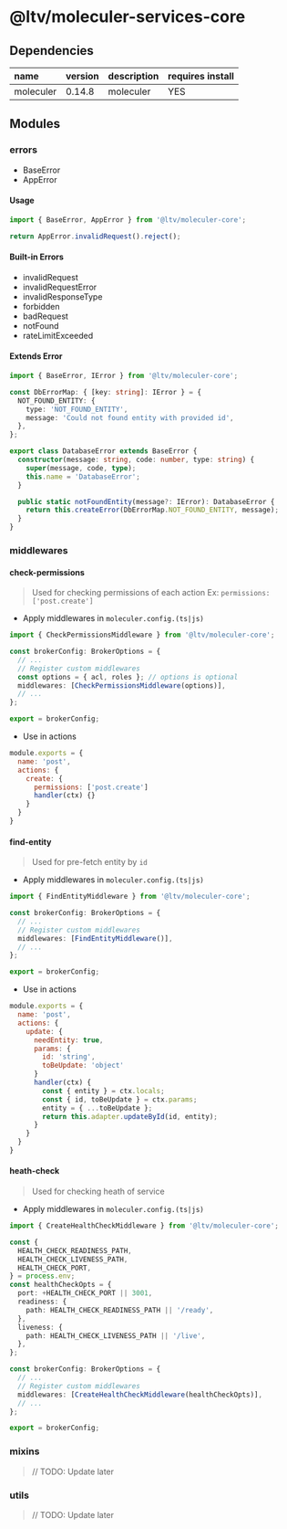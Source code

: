 # @ltv/moleculer-services-core

## Dependencies

| name      | version | description | requires install |
| :-------- | :------ | :---------- | :--------------- |
| moleculer | 0.14.8  | moleculer   | YES              |

## Modules

### errors

- BaseError
- AppError

#### Usage

```ts
import { BaseError, AppError } from '@ltv/moleculer-core';

return AppError.invalidRequest().reject();
```

#### Built-in Errors

- invalidRequest
- invalidRequestError
- invalidResponseType
- forbidden
- badRequest
- notFound
- rateLimitExceeded

#### Extends Error

```ts
import { BaseError, IError } from '@ltv/moleculer-core';

const DbErrorMap: { [key: string]: IError } = {
  NOT_FOUND_ENTITY: {
    type: 'NOT_FOUND_ENTITY',
    message: 'Could not found entity with provided id',
  },
};

export class DatabaseError extends BaseError {
  constructor(message: string, code: number, type: string) {
    super(message, code, type);
    this.name = 'DatabaseError';
  }

  public static notFoundEntity(message?: IError): DatabaseError {
    return this.createError(DbErrorMap.NOT_FOUND_ENTITY, message);
  }
}
```

### middlewares

#### check-permissions

> Used for checking permissions of each action Ex: `permissions: ['post.create']`

- Apply middlewares in `moleculer.config.(ts|js)`

```ts
import { CheckPermissionsMiddleware } from '@ltv/moleculer-core';

const brokerConfig: BrokerOptions = {
  // ...
  // Register custom middlewares
  const options = { acl, roles }; // options is optional
  middlewares: [CheckPermissionsMiddleware(options)],
  // ...
};

export = brokerConfig;
```

- Use in actions

```javascript
module.exports = {
  name: 'post',
  actions: {
    create: {
      permissions: ['post.create']
      handler(ctx) {}
    }
  }
}
```

#### find-entity

> Used for pre-fetch entity by `id`

- Apply middlewares in `moleculer.config.(ts|js)`

```ts
import { FindEntityMiddleware } from '@ltv/moleculer-core';

const brokerConfig: BrokerOptions = {
  // ...
  // Register custom middlewares
  middlewares: [FindEntityMiddleware()],
  // ...
};

export = brokerConfig;
```

- Use in actions

```javascript
module.exports = {
  name: 'post',
  actions: {
    update: {
      needEntity: true,
      params: {
        id: 'string',
        toBeUpdate: 'object'
      }
      handler(ctx) {
        const { entity } = ctx.locals;
        const { id, toBeUpdate } = ctx.params;
        entity = { ...toBeUpdate };
        return this.adapter.updateById(id, entity);
      }
    }
  }
}
```

#### heath-check

> Used for checking heath of service

- Apply middlewares in `moleculer.config.(ts|js)`

```ts
import { CreateHealthCheckMiddleware } from '@ltv/moleculer-core';

const {
  HEALTH_CHECK_READINESS_PATH,
  HEALTH_CHECK_LIVENESS_PATH,
  HEALTH_CHECK_PORT,
} = process.env;
const healthCheckOpts = {
  port: +HEALTH_CHECK_PORT || 3001,
  readiness: {
    path: HEALTH_CHECK_READINESS_PATH || '/ready',
  },
  liveness: {
    path: HEALTH_CHECK_LIVENESS_PATH || '/live',
  },
};

const brokerConfig: BrokerOptions = {
  // ...
  // Register custom middlewares
  middlewares: [CreateHealthCheckMiddleware(healthCheckOpts)],
  // ...
};

export = brokerConfig;
```

### mixins

> // TODO: Update later

### utils

> // TODO: Update later
